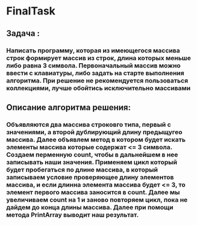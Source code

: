 # FinalTask
## Задача : 
### Написать программу, которая из имеющегося массива строк формирует массив из строк, длина которых меньше либо равна 3 символа. Первоначальный массив можно ввести с клавиатуры, либо задать на старте выполнения алгоритма. При решение не рекомендуется пользоваться коллекциями, лучше обойтись исключительно массивами
## Описание алгоритма решения:
### Объявляются два массива строковго типа, первый с значениями, а второй дублирующий длину предыщугео массива. Далее объявлем метод в котором будет искать элементы массива которые содержат  <= 3 символа. Создаем перменную count, чтобы в дальнейшем в нее записывать наши значения. Применяем цикл который будет пробегаться по длине массива, в который записываем условие проверяющее длину элементов массива, и если длинна элемента массива будет <= 3, то элемент первого массива заносится в count. Далее мы увеличиваем count на 1 и заново повторяем цикл, пока не дайдем до конца длины массива. Далее при помощи метода PrintArray выводит наш результат.
